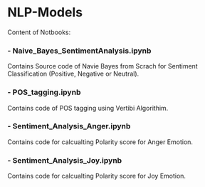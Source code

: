 # NLP-Models

Content of Notbooks:
### - Naive_Bayes_SentimentAnalysis.ipynb
Contains Source code of Navie Bayes from Scrach for Sentiment Classification (Positive, Negative or Neutral).


### - POS_tagging.ipynb
Contains code of POS tagging using Vertibi Algorithim.


### - Sentiment_Analysis_Anger.ipynb
Contains code for calcualting Polarity score for Anger Emotion.


### - Sentiment_Analysis_Joy.ipynb
Contains code for calcualting Polarity score for Joy Emotion.
